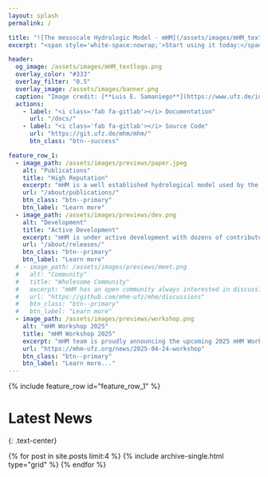```yaml
---
layout: splash
permalink: /

title: "![The mesoscale Hydrologic Model - mHM](/assets/images/mHM_textlogo.png){:.align-left}"
excerpt: "<span style='white-space:nowrap;'>Start using it today:</span><br>[<code style='background-color:rgba(0,0,0,0);'>conda install mhm</code>](guides){: .btn .btn--primary }"

header:
  og_image: /assets/images/mHM_textlogo.png
  overlay_color: "#333"
  overlay_filter: "0.5"
  overlay_image: /assets/images/banner.png
  caption: "Image credit: [**Luis E. Samaniego**](https://www.ufz.de/index.php?en=38094)"
  actions:
    - label: "<i class='fab fa-gitlab'></i> Documentation"
      url: "/docs/"
    - label: "<i class='fab fa-gitlab'></i> Source Code"
      url: "https://git.ufz.de/mhm/mhm/"
      btn_class: "btn--success"

feature_row_1:
  - image_path: /assets/images/previews/paper.jpeg
    alt: "Publications"
    title: "High Reputation"
    excerpt: "mHM is a well established hydrological model used by the scientific community."
    url: "/about/publications/"
    btn_class: "btn--primary"
    btn_label: "Learn more"
  - image_path: /assets/images/previews/dev.png
    alt: "Development"
    title: "Active Development"
    excerpt: "mHM is under active development with dozens of contributors."
    url: "/about/releases/"
    btn_class: "btn--primary"
    btn_label: "Learn more"
  # - image_path: /assets/images/previews/meet.png
  #   alt: "Community"
  #   title: "Wholesome Community"
  #   excerpt: "mHM has an open community always interested in discussions."
  #   url: "https://github.com/mhm-ufz/mhm/discussions"
  #   btn_class: "btn--primary"
  #   btn_label: "Learn more"
  - image_path: /assets/images/previews/workshop.png
    alt: "mHM Workshop 2025"
    title: "mHM Workshop 2025"
    excerpt: "mHM team is proudly announcing the upcoming 2025 mHM Workshop."
    url: "https://mhm-ufz.org/news/2025-04-24-workshop"
    btn_class: "btn--primary"
    btn_label: "Learn more..."
---
```


{% include feature_row id="feature_row_1" %}

# Latest News
{: .text-center}
<div class="grid__wrapper">
  {% for post in site.posts limit:4 %}
    {% include archive-single.html type="grid" %}
  {% endfor %}
</div>
